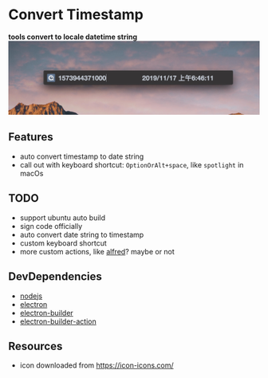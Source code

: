 # Convert Timestamp

**tools convert to locale datetime string**
![screenshots](./assets/imgs/screenshots.jpg)

## Features

* auto convert timestamp to date string
* call out with keyboard shortcut: `OptionOrAlt+space`, like `spotlight` in macOs

## TODO

* support ubuntu auto build
* sign code officially
* auto convert date string to timestamp
* custom keyboard shortcut
* more custom actions, like [alfred](https://www.alfredapp.com/)? maybe or not

## DevDependencies

* [nodejs](https://nodejs.org/)
* [electron](https://electronjs.org)
* [electron-builder](https://www.electron.build/)
* [electron-builder-action](https://github.com/marketplace/actions/electron-builder-action)

## Resources

* icon downloaded from https://icon-icons.com/